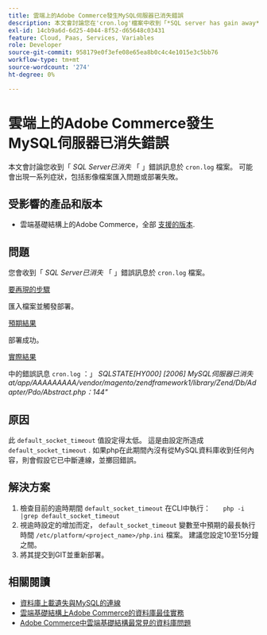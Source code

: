 ```yaml
---
title: 雲端上的Adobe Commerce發生MySQL伺服器已消失​錯誤
description: 本文會討論您在'cron.log'檔案中收到「*SQL server has gain away*」錯誤訊息的問題解決方案。 可能會出現一系列症狀，包括影像檔案匯入問題或部署失敗。
exl-id: 14cb9a6d-6d25-4044-8f52-d65648c03431
feature: Cloud, Paas, Services, Variables
role: Developer
source-git-commit: 958179e0f3efe08e65ea8b0c4c4e1015e3c5bb76
workflow-type: tm+mt
source-wordcount: '274'
ht-degree: 0%

---
```


# 雲端上的Adobe Commerce發生MySQL伺服器已消失&#x200B;錯誤

本文會討論您收到「 *SQL Server已消失* 「 」錯誤訊息於 `cron.log` 檔案。 可能會出現一系列症狀，包括影像檔案匯入問題或部署失敗。

## 受影響的產品和版本

* 雲端基礎結構上的Adobe Commerce，全部 [支援的版本](https://magento.com/sites/default/files/magento-software-lifecycle-policy.pdf).

## 問題

您會收到「 *SQL Server已消失* 「 」錯誤訊息於 `cron.log` 檔案。

<u>要再現的步驟</u>

匯入檔案並觸發部署。

<u>預期結果</u>

部署成功。

<u>實際結果</u>

中的錯誤訊息 `cron.log` ：」 *SQLSTATE\[HY000\] \[2006\] MySQL伺服器已消失at/app/AAAAAAAAA/vendor/magento/zendframework1/library/Zend/Db/Adapter/Pdo/Abstract.php：144&quot;*

## 原因

此 `default_socket_timeout` 值設定得太低。 這是由設定所造成 `default_socket_timeout` . 如果php在此期間內沒有從MySQL資料庫收到任何內容，則會假設它已中斷連線，並擲回錯誤。

## 解決方案

1. 檢查目前的逾時期間 `default_socket_timeout` 在CLI中執行：    ```    php -i |grep default_socket_timeout    ```
1. 視逾時設定的增加而定， `default_socket_timeout` 變數至中預期的最長執行時間 `/etc/platform/<project_name>/php.ini` 檔案。 建議您設定10至15分鐘之間。
1. 將其提交到GIT並重新部署。

## 相關閱讀

* [資料庫上載遺失與MySQL的連線](/help/troubleshooting/database/database-upload-loses-connection-to-mysql.md)
* [雲端基礎結構上Adobe Commerce的資料庫最佳實務](https://experienceleague.adobe.com/docs/commerce-operations/implementation-playbook/best-practices/planning/database-on-cloud.html)
* [Adobe Commerce中雲端基礎結構最常見的資料庫問題](https://experienceleague.adobe.com/docs/commerce-operations/implementation-playbook/best-practices/maintenance/resolve-database-performance-issues.html)
